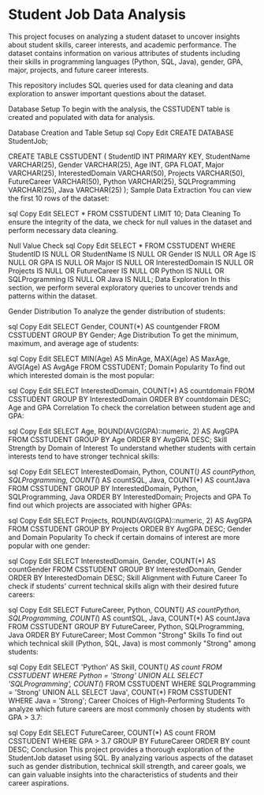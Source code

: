 # Student Job Data Analysis

This project focuses on analyzing a student dataset to uncover insights about student skills, career interests, and academic performance. The dataset contains information on various attributes of students including their skills in programming languages (Python, SQL, Java), gender, GPA, major, projects, and future career interests.

This repository includes SQL queries used for data cleaning and data exploration to answer important questions about the dataset.

Database Setup
To begin with the analysis, the CSSTUDENT table is created and populated with data for analysis.

Database Creation and Table Setup
sql
Copy
Edit
CREATE DATABASE StudentJob;

CREATE TABLE CSSTUDENT (
    StudentID INT PRIMARY KEY,
    StudentName VARCHAR(25),
    Gender VARCHAR(25),
    Age INT,
    GPA FLOAT,
    Major VARCHAR(25),
    InterestedDomain VARCHAR(50),
    Projects VARCHAR(50),
    FutureCareer VARCHAR(50),
    Python VARCHAR(25),
    SQLProgramming VARCHAR(25),
    Java VARCHAR(25)
);
Sample Data Extraction
You can view the first 10 rows of the dataset:

sql
Copy
Edit
SELECT * FROM CSSTUDENT
LIMIT 10;
Data Cleaning
To ensure the integrity of the data, we check for null values in the dataset and perform necessary data cleaning.

Null Value Check
sql
Copy
Edit
SELECT * FROM CSSTUDENT
WHERE StudentID IS NULL OR 
      StudentName IS NULL OR 
      Gender IS NULL OR 
      Age IS NULL OR 
      GPA IS NULL OR 
      Major IS NULL OR 
      InterestedDomain IS NULL OR 
      Projects IS NULL OR 
      FutureCareer IS NULL OR 
      Python IS NULL OR 
      SQLProgramming IS NULL OR 
      Java IS NULL;
Data Exploration
In this section, we perform several exploratory queries to uncover trends and patterns within the dataset.

Gender Distribution
To analyze the gender distribution of students:

sql
Copy
Edit
SELECT Gender, COUNT(*) AS countgender
FROM CSSTUDENT
GROUP BY Gender;
Age Distribution
To get the minimum, maximum, and average age of students:

sql
Copy
Edit
SELECT 
    MIN(Age) AS MinAge,
    MAX(Age) AS MaxAge,
    AVG(Age) AS AvgAge
FROM CSSTUDENT;
Domain Popularity
To find out which interested domain is the most popular:

sql
Copy
Edit
SELECT InterestedDomain, COUNT(*) AS countdomain
FROM CSSTUDENT
GROUP BY InterestedDomain
ORDER BY countdomain DESC;
Age and GPA Correlation
To check the correlation between student age and GPA:

sql
Copy
Edit
SELECT Age, ROUND(AVG(GPA)::numeric, 2) AS AvgGPA
FROM CSSTUDENT
GROUP BY Age
ORDER BY AvgGPA DESC;
Skill Strength by Domain of Interest
To understand whether students with certain interests tend to have stronger technical skills:

sql
Copy
Edit
SELECT InterestedDomain, 
       Python, COUNT(*) AS countPython, 
       SQLProgramming, COUNT(*) AS countSQL, 
       Java, COUNT(*) AS countJava
FROM CSSTUDENT
GROUP BY InterestedDomain, Python, SQLProgramming, Java
ORDER BY InterestedDomain;
Projects and GPA
To find out which projects are associated with higher GPAs:

sql
Copy
Edit
SELECT Projects, ROUND(AVG(GPA)::numeric, 2) AS AvgGPA
FROM CSSTUDENT
GROUP BY Projects
ORDER BY AvgGPA DESC;
Gender and Domain Popularity
To check if certain domains of interest are more popular with one gender:

sql
Copy
Edit
SELECT InterestedDomain, Gender, COUNT(*) AS countGender
FROM CSSTUDENT
GROUP BY InterestedDomain, Gender
ORDER BY InterestedDomain DESC;
Skill Alignment with Future Career
To check if students' current technical skills align with their desired future careers:

sql
Copy
Edit
SELECT FutureCareer, 
       Python, COUNT(*) AS countPython, 
       SQLProgramming, COUNT(*) AS countSQL, 
       Java, COUNT(*) AS countJava
FROM CSSTUDENT
GROUP BY FutureCareer, Python, SQLProgramming, Java
ORDER BY FutureCareer;
Most Common "Strong" Skills
To find out which technical skill (Python, SQL, Java) is most commonly "Strong" among students:

sql
Copy
Edit
SELECT 'Python' AS Skill, COUNT(*) AS count
FROM CSSTUDENT
WHERE Python = 'Strong'
UNION ALL
SELECT 'SQLProgramming', COUNT(*) FROM CSSTUDENT WHERE SQLProgramming = 'Strong'
UNION ALL
SELECT 'Java', COUNT(*) FROM CSSTUDENT WHERE Java = 'Strong';
Career Choices of High-Performing Students
To analyze which future careers are most commonly chosen by students with GPA > 3.7:

sql
Copy
Edit
SELECT FutureCareer, COUNT(*) AS count
FROM CSSTUDENT
WHERE GPA > 3.7
GROUP BY FutureCareer
ORDER BY count DESC;
Conclusion
This project provides a thorough exploration of the StudentJob dataset using SQL. By analyzing various aspects of the dataset such as gender distribution, technical skill strength, and career goals, we can gain valuable insights into the characteristics of students and their career aspirations.

